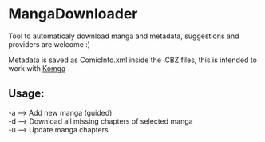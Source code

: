 # MangaDownloader
Tool to automaticaly download manga and metadata, suggestions and providers are welcome :)

Metadata is saved as ComicInfo.xml inside the .CBZ files, this is intended to work with [Komga](https://komga.org/)

## Usage:
-a --> Add new manga (guided)  
-d --> Download all missing chapters of selected manga  
-u --> Update manga chapters  
